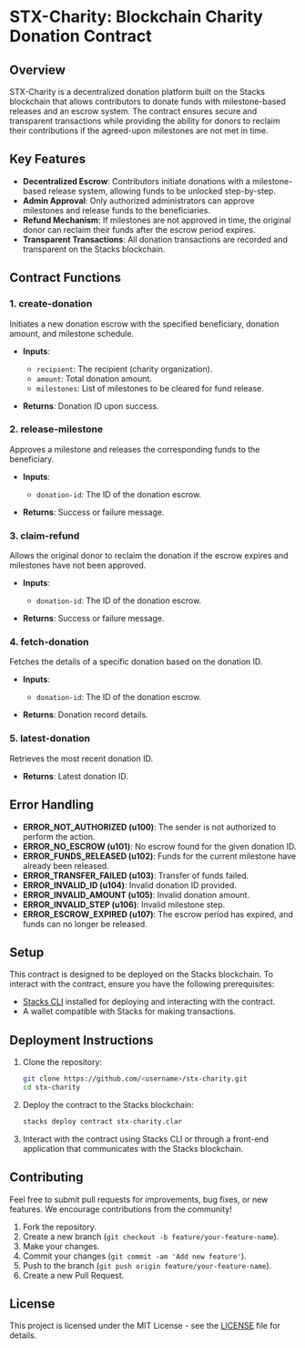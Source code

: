 
# STX-Charity: Blockchain Charity Donation Contract

## Overview

STX-Charity is a decentralized donation platform built on the Stacks blockchain that allows contributors to donate funds with milestone-based releases and an escrow system. The contract ensures secure and transparent transactions while providing the ability for donors to reclaim their contributions if the agreed-upon milestones are not met in time.

## Key Features

- **Decentralized Escrow**: Contributors initiate donations with a milestone-based release system, allowing funds to be unlocked step-by-step.
- **Admin Approval**: Only authorized administrators can approve milestones and release funds to the beneficiaries.
- **Refund Mechanism**: If milestones are not approved in time, the original donor can reclaim their funds after the escrow period expires.
- **Transparent Transactions**: All donation transactions are recorded and transparent on the Stacks blockchain.

## Contract Functions

### 1. **create-donation**
Initiates a new donation escrow with the specified beneficiary, donation amount, and milestone schedule.

- **Inputs**: 
  - `recipient`: The recipient (charity organization).
  - `amount`: Total donation amount.
  - `milestones`: List of milestones to be cleared for fund release.

- **Returns**: Donation ID upon success.

### 2. **release-milestone**
Approves a milestone and releases the corresponding funds to the beneficiary.

- **Inputs**: 
  - `donation-id`: The ID of the donation escrow.

- **Returns**: Success or failure message.

### 3. **claim-refund**
Allows the original donor to reclaim the donation if the escrow expires and milestones have not been approved.

- **Inputs**: 
  - `donation-id`: The ID of the donation escrow.

- **Returns**: Success or failure message.

### 4. **fetch-donation**
Fetches the details of a specific donation based on the donation ID.

- **Inputs**: 
  - `donation-id`: The ID of the donation escrow.

- **Returns**: Donation record details.

### 5. **latest-donation**
Retrieves the most recent donation ID.

- **Returns**: Latest donation ID.

## Error Handling

- **ERROR_NOT_AUTHORIZED (u100)**: The sender is not authorized to perform the action.
- **ERROR_NO_ESCROW (u101)**: No escrow found for the given donation ID.
- **ERROR_FUNDS_RELEASED (u102)**: Funds for the current milestone have already been released.
- **ERROR_TRANSFER_FAILED (u103)**: Transfer of funds failed.
- **ERROR_INVALID_ID (u104)**: Invalid donation ID provided.
- **ERROR_INVALID_AMOUNT (u105)**: Invalid donation amount.
- **ERROR_INVALID_STEP (u106)**: Invalid milestone step.
- **ERROR_ESCROW_EXPIRED (u107)**: The escrow period has expired, and funds can no longer be released.

## Setup

This contract is designed to be deployed on the Stacks blockchain. To interact with the contract, ensure you have the following prerequisites:

- [Stacks CLI](https://docs.stacks.co/build/cli/) installed for deploying and interacting with the contract.
- A wallet compatible with Stacks for making transactions.

## Deployment Instructions

1. Clone the repository:
   ```bash
   git clone https://github.com/<username>/stx-charity.git
   cd stx-charity
   ```

2. Deploy the contract to the Stacks blockchain:
   ```bash
   stacks deploy contract stx-charity.clar
   ```

3. Interact with the contract using Stacks CLI or through a front-end application that communicates with the Stacks blockchain.

## Contributing

Feel free to submit pull requests for improvements, bug fixes, or new features. We encourage contributions from the community!

1. Fork the repository.
2. Create a new branch (`git checkout -b feature/your-feature-name`).
3. Make your changes.
4. Commit your changes (`git commit -am 'Add new feature'`).
5. Push to the branch (`git push origin feature/your-feature-name`).
6. Create a new Pull Request.

## License

This project is licensed under the MIT License - see the [LICENSE](LICENSE) file for details.
